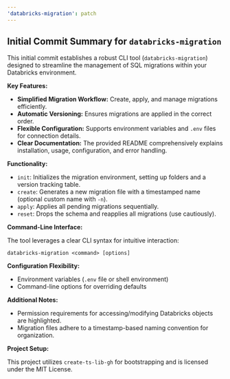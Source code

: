 ```yaml
---
'databricks-migration': patch
---
```


## Initial Commit Summary for `databricks-migration`

This initial commit establishes a robust CLI tool (`databricks-migration`) designed to streamline the management of SQL migrations within your Databricks environment.

**Key Features:**

- **Simplified Migration Workflow:** Create, apply, and manage migrations efficiently.
- **Automatic Versioning:** Ensures migrations are applied in the correct order.
- **Flexible Configuration:** Supports environment variables and `.env` files for connection details.
- **Clear Documentation:** The provided README comprehensively explains installation, usage, configuration, and error handling.

**Functionality:**

- `init`: Initializes the migration environment, setting up folders and a version tracking table.
- `create`: Generates a new migration file with a timestamped name (optional custom name with `-n`).
- `apply`: Applies all pending migrations sequentially.
- `reset`: Drops the schema and reapplies all migrations (use cautiously).

**Command-Line Interface:**

The tool leverages a clear CLI syntax for intuitive interaction:

```
databricks-migration <command> [options]
```

**Configuration Flexibility:**

- Environment variables (`.env` file or shell environment)
- Command-line options for overriding defaults

**Additional Notes:**

- Permission requirements for accessing/modifying Databricks objects are highlighted.
- Migration files adhere to a timestamp-based naming convention for organization.

**Project Setup:**

This project utilizes `create-ts-lib-gh` for bootstrapping and is licensed under the MIT License.
